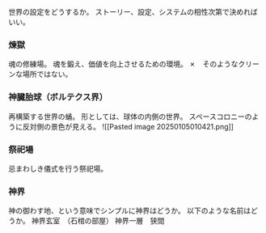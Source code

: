 世界の設定をどうするか。
ストーリー、設定、システムの相性次第で決めればいい。

### 煉獄
魂の修練場。
魂を鍛え、価値を向上させるための環境。
✗　そのようなクリーンな場所ではない。

### 神臓胎球（ボルテクス界）
再構築する世界の蛹。
形としては、球体の内側の世界。
スペースコロニーのように反対側の景色が見える。
![[Pasted image 20250105010421.png]]

### 祭祀場
忌まわしき儀式を行う祭祀場。

### 神界
神の御わす地、という意味でシンプルに神界はどうか。
以下のような名前はどうか。
神界玄室　（石棺の部屋）
神界一層　狭間

